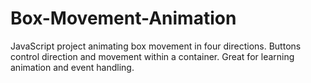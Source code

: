# Box-Movement-Animation
 JavaScript project animating box movement in four directions. Buttons control direction and movement within a container. Great for learning animation and event handling.
